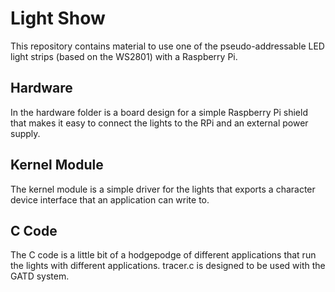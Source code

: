 Light Show
==========

This repository contains material to use one of the pseudo-addressable LED light
strips (based on the WS2801) with a Raspberry Pi.

Hardware
--------

In the hardware folder is a board design for a simple Raspberry Pi shield
that makes it easy to connect the lights to the RPi and an external power
supply.

Kernel Module
-------------

The kernel module is a simple driver for the lights that exports a character
device interface that an application can write to.

C Code
------

The C code is a little bit of a hodgepodge of different applications that
run the lights with different applications. tracer.c is designed to be used
with the GATD system.
